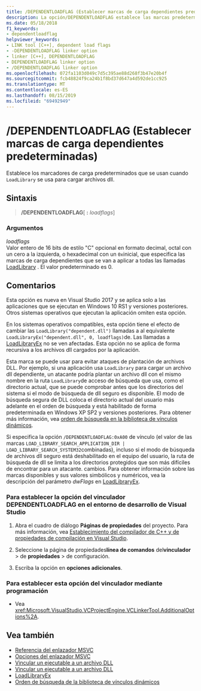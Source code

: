 ```yaml
---
title: /DEPENDENTLOADFLAG (Establecer marcas de carga dependientes predeterminadas)
description: La opción/DEPENDENTLOADFLAG establece las marcas predeterminadas para los archivos dll cargados mediante LoadLibrary
ms.date: 05/18/2018
f1_keywords:
- dependentloadflag
helpviewer_keywords:
- LINK tool [C++], dependent load flags
- -DEPENDENTLOADFLAG linker option
- linker [C++], DEPENDENTLOADFLAG
- DEPENDENTLOADFLAG linker option
- /DEPENDENTLOADFLAG linker option
ms.openlocfilehash: 072fa1103d049c7d5c395ae88d268f3b47e20b4f
ms.sourcegitcommit: fcb48824f9ca24b1f8bd37d647a4d592de1cc925
ms.translationtype: MT
ms.contentlocale: es-ES
ms.lasthandoff: 08/15/2019
ms.locfileid: "69492949"
---
```

# <a name="dependentloadflag-set-default-dependent-load-flags"></a>/DEPENDENTLOADFLAG (Establecer marcas de carga dependientes predeterminadas)

Establece los marcadores de carga predeterminados que se usan cuando `LoadLibrary` se usa para cargar archivos dll.

## <a name="syntax"></a>Sintaxis

> **/DEPENDENTLOADFLAG**[ **:** _loadflags_]

### <a name="arguments"></a>Argumentos

*loadflags*<br/>
Valor entero de 16 bits de estilo "C" opcional en formato decimal, octal con un cero a la izquierda, o hexadecimal con un `0x`inicial, que especifica las marcas de carga dependientes que se van a aplicar a todas las llamadas [LoadLibrary](/windows/win32/api/libloaderapi/nf-libloaderapi-loadlibraryexw) . El valor predeterminado es 0.

## <a name="remarks"></a>Comentarios

Esta opción es nueva en Visual Studio 2017 y se aplica solo a las aplicaciones que se ejecutan en Windows 10 RS1 y versiones posteriores. Otros sistemas operativos que ejecutan la aplicación omiten esta opción.

En los sistemas operativos compatibles, esta opción tiene el efecto de cambiar las `LoadLibrary("dependent.dll")` llamadas a al equivalente `LoadLibraryEx("dependent.dll", 0, loadflags)`de. Las llamadas a [LoadLibraryEx](/windows/win32/api/libloaderapi/nf-libloaderapi-loadlibraryexw) no se ven afectadas. Esta opción no se aplica de forma recursiva a los archivos dll cargados por la aplicación.

Esta marca se puede usar para evitar ataques de plantación de archivos DLL. Por ejemplo, si una aplicación usa `LoadLibrary` para cargar un archivo dll dependiente, un atacante podría plantar un archivo dll con el mismo nombre en la ruta `LoadLibrary`de acceso de búsqueda que usa, como el directorio actual, que se puede comprobar antes que los directorios del sistema si el modo de búsqueda de dll seguro es disponible. El modo de búsqueda segura de DLL coloca el directorio actual del usuario más adelante en el orden de búsqueda y está habilitado de forma predeterminada en Windows XP SP2 y versiones posteriores. Para obtener más información, vea [orden de búsqueda en la biblioteca de vínculos dinámicos](/windows/win32/Dlls/dynamic-link-library-search-order).

Si especifica la opción `/DEPENDENTLOADFLAG:0xA00` de vínculo (el valor de las marcas `LOAD_LIBRARY_SEARCH_APPLICATION_DIR | LOAD_LIBRARY_SEARCH_SYSTEM32`combinadas), incluso si el modo de búsqueda de archivos dll seguro está deshabilitado en el equipo del usuario, la ruta de búsqueda de dll se limita a los directorios protegidos que son más difíciles de encontrar para un atacante. cambios. Para obtener información sobre las marcas disponibles y sus valores simbólicos y numéricos, vea la descripción del parámetro *dwFlags* en [LoadLibraryEx](/windows/win32/api/libloaderapi/nf-libloaderapi-loadlibraryexw).

### <a name="to-set-the-dependentloadflag-linker-option-in-the-visual-studio-development-environment"></a>Para establecer la opción del vinculador DEPENDENTLOADFLAG en el entorno de desarrollo de Visual Studio

1. Abra el cuadro de diálogo **Páginas de propiedades** del proyecto. Para más información, vea [Establecimiento del compilador de C++ y de propiedades de compilación en Visual Studio](../working-with-project-properties.md).

1. Seleccione la página de propiedades**línea de comandos** del**vinculador** > de **propiedades** > de configuración.

1. Escriba la opción en **opciones adicionales**.

### <a name="to-set-this-linker-option-programmatically"></a>Para establecer esta opción del vinculador mediante programación

- Vea <xref:Microsoft.VisualStudio.VCProjectEngine.VCLinkerTool.AdditionalOptions%2A>.

## <a name="see-also"></a>Vea también

- [Referencia del enlazador MSVC](linking.md)
- [Opciones del enlazador MSVC](linker-options.md)
- [Vincular un ejecutable a un archivo DLL](../linking-an-executable-to-a-dll.md#linking-implicitly)
- [Vincular un ejecutable a un archivo DLL](../linking-an-executable-to-a-dll.md#determining-which-linking-method-to-use)
- [LoadLibraryEx](/windows/win32/api/libloaderapi/nf-libloaderapi-loadlibraryexw)
- [Orden de búsqueda de la biblioteca de vínculos dinámicos](/windows/win32/Dlls/dynamic-link-library-search-order)

